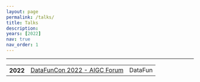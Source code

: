 ```yaml
---
layout: page
permalink: /talks/
title: Talks
description: 
years: [2022]
nav: true
nav_order: 1
---
```


<hr />
<div class="publications">
    <div class="table-responsive">
        <table class="table table-sm table-borderless">
        <tr>
            <th scope="row">2022</th>
            <td><a href="https://www.datafuntalk.com/p/t_pc/goods_pc_detail/goods_detail/p_63a01f54e4b06159f7220306?">DataFunCon 2022 - AIGC Forum</a></td>
            <td>DataFun</td>
        </tr>
        </table>
    </div>

</div>

